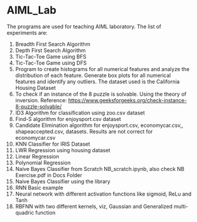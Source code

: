 # AIML_Lab

The programs are used for teaching AIML laboratory. The list of experiments are:
1. Breadth First Search Algorithm
2. Depth First Search Algorithm
3. Tic-Tac-Toe Game using BFS
4. Tic-Tac-Toe Game using DFS
5. Program to create histograms for all numerical features and analyze the distribution of each feature. Generate box plots for all numerical features and identify any outliers. The dataset used is the California Housing Dataset
6. To check if an instance of the 8 puzzle is solvable. Using the theory of inversion. Reference: https://www.geeksforgeeks.org/check-instance-8-puzzle-solvable/
7. ID3 Algorithm for classification using zoo.csv dataset
8. Find-S algorithm for enjoysport.csv dataset
9. Candidate Elimination algorithm for enjoysport.csv, economycar.csv,, shapeaccepted.csv, datasets. Results are not correct for economycar.csv 
10. KNN Classifier for IRIS Dataset
11. LWR Regression using housing dataset
12. Linear Regression
13. Polynomial Regression
14. Naive Bayes Classifier from Scratch NB_scratch.ipynb, also check NB Exercise.pdf in Docs Folder
15. Naive Bayes Classifier using the library
16. RNN Basic example
17. Neural network with different activation functions like sigmoid, ReLu and Tanh
18. RBFNN with two different kernels, viz, Gaussian and Generalized multi-quadric function

